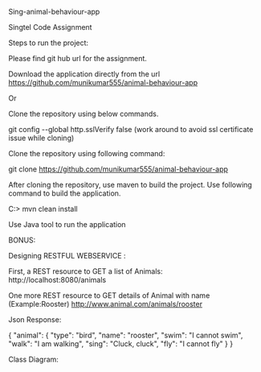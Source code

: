 Sing-animal-behaviour-app

Singtel Code Assignment

Steps to run the project:

Please find git hub url for the assignment.

Download the application directly from the url https://github.com/munikumar555/animal-behaviour-app

Or

Clone the repository using below commands.

git config --global http.sslVerify false (work around to avoid ssl certificate issue while cloning)

Clone the repository using following command:

git clone https://github.com/munikumar555/animal-behaviour-app

After cloning the repository, use maven to build the project. Use following command to build the application.

C:> mvn clean install

Use Java tool to run the application

BONUS:

Designing RESTFUL WEBSERVICE :

First, a REST resource to GET a list of Animals: http://localhost:8080/animals

One more REST resource to GET details of Animal with name (Example:Rooster) http://www.animal.com/animals/rooster

Json Response:

{ "animal": { "type": "bird", "name": "rooster", "swim": "I cannot swim", "walk": "I am walking", "sing": "Cluck, cluck", "fly": "I cannot fly" } }

Class Diagram:
